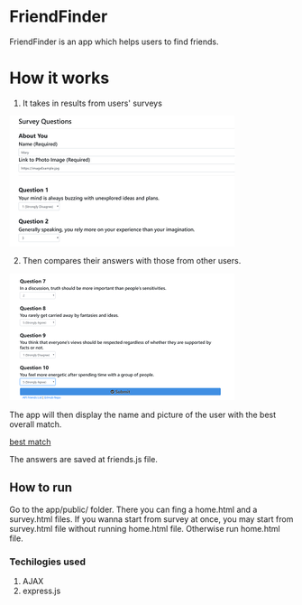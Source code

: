 # FriendFinder

FriendFinder is an app which helps users to find friends. 

# How it works 

1. It takes in results from  users' surveys

![survey](/app/public/img/1.png)

2. Then compares their answers with those from other users.

![submit](/app/public/img/2.png)

 The app will then display the name and picture of the user with the best overall match.

[best match](/app/public/img/3.png)

The answers are saved at friends.js file. 

## How to run 

Go to the app/public/ folder. There you can fing a home.html and a survey.html files. If you wanna start from survey at once, you may start from survey.html file without running home.html file. Otherwise run home.html file.

### Techilogies used 

1. AJAX
2. express.js
